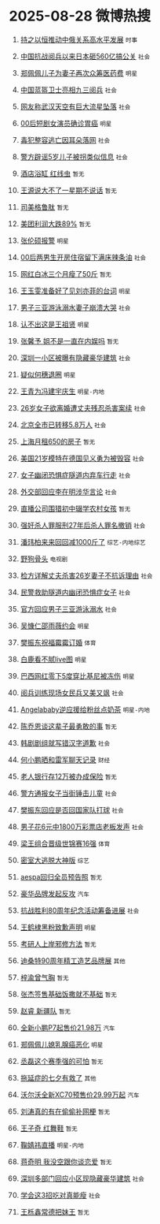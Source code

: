 # 2025-08-28 微博热搜 
1. [持之以恒推动中俄关系高水平发展](https://m.weibo.cn/search?containerid=100103type%3D1%26t%3D10%26q%3D%23%E6%8C%81%E4%B9%8B%E4%BB%A5%E6%81%92%E6%8E%A8%E5%8A%A8%E4%B8%AD%E4%BF%84%E5%85%B3%E7%B3%BB%E9%AB%98%E6%B0%B4%E5%B9%B3%E5%8F%91%E5%B1%95%23&stream_entry_id=51&isnewpage=1&extparam=seat%3D1%26q%3D%2523%25E6%258C%2581%25E4%25B9%258B%25E4%25BB%25A5%25E6%2581%2592%25E6%258E%25A8%25E5%258A%25A8%25E4%25B8%25AD%25E4%25BF%2584%25E5%2585%25B3%25E7%25B3%25BB%25E9%25AB%2598%25E6%25B0%25B4%25E5%25B9%25B3%25E5%258F%2591%25E5%25B1%2595%2523%26c_type%3D51%26pos%3D0%26cate%3D10103%26dgr%3D0%26stream_entry_id%3D51%26filter_type%3Drealtimehot%26display_time%3D1756325169%26pre_seqid%3D17563251698480539721158) `时事` 

2. [中国抗战阅兵以来日本砸560亿搞公关](https://m.weibo.cn/search?containerid=100103type%3D1%26t%3D10%26q%3D%23%E4%B8%AD%E5%9B%BD%E6%8A%97%E6%88%98%E9%98%85%E5%85%B5%E4%BB%A5%E6%9D%A5%E6%97%A5%E6%9C%AC%E7%A0%B8560%E4%BA%BF%E6%90%9E%E5%85%AC%E5%85%B3%23&stream_entry_id=31&isnewpage=1&extparam=seat%3D1%26q%3D%2523%25E4%25B8%25AD%25E5%259B%25BD%25E6%258A%2597%25E6%2588%2598%25E9%2598%2585%25E5%2585%25B5%25E4%25BB%25A5%25E6%259D%25A5%25E6%2597%25A5%25E6%259C%25AC%25E7%25A0%25B8560%25E4%25BA%25BF%25E6%2590%259E%25E5%2585%25AC%25E5%2585%25B3%2523%26realpos%3D1%26pos%3D0%26flag%3D0%26filter_type%3Drealtimehot%26c_type%3D31%26lcate%3D5001%26cate%3D5001%26stream_entry_id%3D31%26band_rank%3D1%26dgr%3D0%26display_time%3D1756325169%26pre_seqid%3D17563251698480539721158) `社会` 

3. [郑佩佩儿子为妻子再次众筹医药费](https://m.weibo.cn/search?containerid=100103type%3D1%26t%3D10%26q%3D%23%E9%83%91%E4%BD%A9%E4%BD%A9%E5%84%BF%E5%AD%90%E4%B8%BA%E5%A6%BB%E5%AD%90%E5%86%8D%E6%AC%A1%E4%BC%97%E7%AD%B9%E5%8C%BB%E8%8D%AF%E8%B4%B9%23&stream_entry_id=31&isnewpage=1&extparam=seat%3D1%26q%3D%2523%25E9%2583%2591%25E4%25BD%25A9%25E4%25BD%25A9%25E5%2584%25BF%25E5%25AD%2590%25E4%25B8%25BA%25E5%25A6%25BB%25E5%25AD%2590%25E5%2586%258D%25E6%25AC%25A1%25E4%25BC%2597%25E7%25AD%25B9%25E5%258C%25BB%25E8%258D%25AF%25E8%25B4%25B9%2523%26realpos%3D2%26pos%3D1%26flag%3D2%26filter_type%3Drealtimehot%26c_type%3D31%26lcate%3D5001%26cate%3D5001%26stream_entry_id%3D31%26band_rank%3D2%26dgr%3D0%26display_time%3D1756325169%26pre_seqid%3D17563251698480539721158) `明星` 

4. [中国蓝盔卫士亮相九三阅兵](https://m.weibo.cn/search?containerid=100103type%3D1%26t%3D10%26q%3D%23%E4%B8%AD%E5%9B%BD%E8%93%9D%E7%9B%94%E5%8D%AB%E5%A3%AB%E4%BA%AE%E7%9B%B8%E4%B9%9D%E4%B8%89%E9%98%85%E5%85%B5%23&stream_entry_id=31&isnewpage=1&extparam=seat%3D1%26q%3D%2523%25E4%25B8%25AD%25E5%259B%25BD%25E8%2593%259D%25E7%259B%2594%25E5%258D%25AB%25E5%25A3%25AB%25E4%25BA%25AE%25E7%259B%25B8%25E4%25B9%259D%25E4%25B8%2589%25E9%2598%2585%25E5%2585%25B5%2523%26realpos%3D3%26pos%3D2%26flag%3D0%26filter_type%3Drealtimehot%26c_type%3D31%26lcate%3D5001%26cate%3D5001%26stream_entry_id%3D31%26band_rank%3D3%26dgr%3D0%26display_time%3D1756325169%26pre_seqid%3D17563251698480539721158) `社会` 

5. [网友称武汉天空有巨大流星坠落](https://m.weibo.cn/search?containerid=100103type%3D1%26t%3D10%26q%3D%23%E7%BD%91%E5%8F%8B%E7%A7%B0%E6%AD%A6%E6%B1%89%E5%A4%A9%E7%A9%BA%E6%9C%89%E5%B7%A8%E5%A4%A7%E6%B5%81%E6%98%9F%E5%9D%A0%E8%90%BD%23&stream_entry_id=31&isnewpage=1&extparam=seat%3D1%26q%3D%2523%25E7%25BD%2591%25E5%258F%258B%25E7%25A7%25B0%25E6%25AD%25A6%25E6%25B1%2589%25E5%25A4%25A9%25E7%25A9%25BA%25E6%259C%2589%25E5%25B7%25A8%25E5%25A4%25A7%25E6%25B5%2581%25E6%2598%259F%25E5%259D%25A0%25E8%2590%25BD%2523%26realpos%3D4%26pos%3D3%26flag%3D0%26filter_type%3Drealtimehot%26c_type%3D31%26lcate%3D5001%26cate%3D5001%26stream_entry_id%3D31%26band_rank%3D4%26dgr%3D0%26display_time%3D1756325169%26pre_seqid%3D17563251698480539721158) `社会` 

6. [00后短剧女演员确诊胃癌](https://m.weibo.cn/search?containerid=100103type%3D1%26t%3D10%26q%3D%2300%E5%90%8E%E7%9F%AD%E5%89%A7%E5%A5%B3%E6%BC%94%E5%91%98%E7%A1%AE%E8%AF%8A%E8%83%83%E7%99%8C%23&stream_entry_id=31&isnewpage=1&extparam=seat%3D1%26q%3D%252300%25E5%2590%258E%25E7%259F%25AD%25E5%2589%25A7%25E5%25A5%25B3%25E6%25BC%2594%25E5%2591%2598%25E7%25A1%25AE%25E8%25AF%258A%25E8%2583%2583%25E7%2599%258C%2523%26realpos%3D5%26pos%3D4%26flag%3D0%26filter_type%3Drealtimehot%26c_type%3D31%26lcate%3D5001%26cate%3D5001%26stream_entry_id%3D31%26band_rank%3D5%26dgr%3D0%26display_time%3D1756325169%26pre_seqid%3D17563251698480539721158) `明星` 

7. [毒犯整容逃亡因耳朵落网](https://m.weibo.cn/search?containerid=100103type%3D1%26t%3D10%26q%3D%23%E6%AF%92%E7%8A%AF%E6%95%B4%E5%AE%B9%E9%80%83%E4%BA%A1%E5%9B%A0%E8%80%B3%E6%9C%B5%E8%90%BD%E7%BD%91%23&stream_entry_id=31&isnewpage=1&extparam=seat%3D1%26q%3D%2523%25E6%25AF%2592%25E7%258A%25AF%25E6%2595%25B4%25E5%25AE%25B9%25E9%2580%2583%25E4%25BA%25A1%25E5%259B%25A0%25E8%2580%25B3%25E6%259C%25B5%25E8%2590%25BD%25E7%25BD%2591%2523%26realpos%3D6%26pos%3D5%26flag%3D0%26filter_type%3Drealtimehot%26c_type%3D31%26lcate%3D5001%26cate%3D5001%26stream_entry_id%3D31%26band_rank%3D6%26dgr%3D0%26display_time%3D1756325169%26pre_seqid%3D17563251698480539721158) `社会` 

8. [警方辟谣5岁儿子被拐类似信息](https://m.weibo.cn/search?containerid=100103type%3D1%26t%3D10%26q%3D%23%E8%AD%A6%E6%96%B9%E8%BE%9F%E8%B0%A35%E5%B2%81%E5%84%BF%E5%AD%90%E8%A2%AB%E6%8B%90%E7%B1%BB%E4%BC%BC%E4%BF%A1%E6%81%AF%23&stream_entry_id=31&isnewpage=1&extparam=seat%3D1%26q%3D%2523%25E8%25AD%25A6%25E6%2596%25B9%25E8%25BE%259F%25E8%25B0%25A35%25E5%25B2%2581%25E5%2584%25BF%25E5%25AD%2590%25E8%25A2%25AB%25E6%258B%2590%25E7%25B1%25BB%25E4%25BC%25BC%25E4%25BF%25A1%25E6%2581%25AF%2523%26dgr%3D0%26pos%3D6%26filter_type%3Drealtimehot%26c_type%3D31%26stream_entry_id%3D31%26lcate%3D5001%26cate%3D5001%26is_ad_pos%3D1%26band_rank%3D7%26adid%3D298714%26display_time%3D1756325169%26pre_seqid%3D17563251698480539721158) `社会` 

9. [酒店浴缸 红线虫](https://m.weibo.cn/search?containerid=100103type%3D1%26t%3D10%26q%3D%E9%85%92%E5%BA%97%E6%B5%B4%E7%BC%B8+%E7%BA%A2%E7%BA%BF%E8%99%AB&stream_entry_id=31&isnewpage=1&extparam=seat%3D1%26q%3D%25E9%2585%2592%25E5%25BA%2597%25E6%25B5%25B4%25E7%25BC%25B8%2520%25E7%25BA%25A2%25E7%25BA%25BF%25E8%2599%25AB%26realpos%3D7%26pos%3D7%26flag%3D0%26filter_type%3Drealtimehot%26c_type%3D31%26lcate%3D5001%26cate%3D5001%26stream_entry_id%3D31%26band_rank%3D7%26dgr%3D0%26display_time%3D1756325169%26pre_seqid%3D17563251698480539721158) `暂无` 

10. [王源说大不了一星期不说话](https://m.weibo.cn/search?containerid=100103type%3D1%26t%3D10%26q%3D%E7%8E%8B%E6%BA%90%E8%AF%B4%E5%A4%A7%E4%B8%8D%E4%BA%86%E4%B8%80%E6%98%9F%E6%9C%9F%E4%B8%8D%E8%AF%B4%E8%AF%9D&stream_entry_id=31&isnewpage=1&extparam=seat%3D1%26q%3D%25E7%258E%258B%25E6%25BA%2590%25E8%25AF%25B4%25E5%25A4%25A7%25E4%25B8%258D%25E4%25BA%2586%25E4%25B8%2580%25E6%2598%259F%25E6%259C%259F%25E4%25B8%258D%25E8%25AF%25B4%25E8%25AF%259D%26realpos%3D8%26pos%3D8%26flag%3D0%26filter_type%3Drealtimehot%26c_type%3D31%26lcate%3D5001%26cate%3D5001%26stream_entry_id%3D31%26band_rank%3D8%26dgr%3D0%26display_time%3D1756325169%26pre_seqid%3D17563251698480539721158) `暂无` 

11. [司美格鲁肽](https://m.weibo.cn/search?containerid=100103type%3D1%26t%3D10%26q%3D%E5%8F%B8%E7%BE%8E%E6%A0%BC%E9%B2%81%E8%82%BD&stream_entry_id=31&isnewpage=1&extparam=seat%3D1%26q%3D%25E5%258F%25B8%25E7%25BE%258E%25E6%25A0%25BC%25E9%25B2%2581%25E8%2582%25BD%26realpos%3D9%26pos%3D9%26flag%3D0%26filter_type%3Drealtimehot%26c_type%3D31%26lcate%3D5001%26cate%3D5001%26stream_entry_id%3D31%26band_rank%3D9%26dgr%3D0%26display_time%3D1756325169%26pre_seqid%3D17563251698480539721158) `暂无` 

12. [美团利润大跌89%](https://m.weibo.cn/search?containerid=100103type%3D1%26t%3D10%26q%3D%E7%BE%8E%E5%9B%A2%E5%88%A9%E6%B6%A6%E5%A4%A7%E8%B7%8C89%25&stream_entry_id=31&isnewpage=1&extparam=seat%3D1%26q%3D%25E7%25BE%258E%25E5%259B%25A2%25E5%2588%25A9%25E6%25B6%25A6%25E5%25A4%25A7%25E8%25B7%258C89%2525%26realpos%3D10%26pos%3D10%26flag%3D0%26filter_type%3Drealtimehot%26c_type%3D31%26lcate%3D5001%26cate%3D5001%26stream_entry_id%3D31%26band_rank%3D10%26dgr%3D0%26display_time%3D1756325169%26pre_seqid%3D17563251698480539721158) `暂无` 

13. [张伦硕报警](https://m.weibo.cn/search?containerid=100103type%3D1%26t%3D10%26q%3D%23%E5%BC%A0%E4%BC%A6%E7%A1%95%E6%8A%A5%E8%AD%A6%23&stream_entry_id=31&isnewpage=1&extparam=seat%3D1%26q%3D%2523%25E5%25BC%25A0%25E4%25BC%25A6%25E7%25A1%2595%25E6%258A%25A5%25E8%25AD%25A6%2523%26realpos%3D11%26pos%3D11%26flag%3D0%26filter_type%3Drealtimehot%26c_type%3D31%26lcate%3D5001%26cate%3D5001%26stream_entry_id%3D31%26band_rank%3D11%26dgr%3D0%26display_time%3D1756325169%26pre_seqid%3D17563251698480539721158) `明星` 

14. [00后两男生开房住宿留下满床辣条油](https://m.weibo.cn/search?containerid=100103type%3D1%26t%3D10%26q%3D%2300%E5%90%8E%E4%B8%A4%E7%94%B7%E7%94%9F%E5%BC%80%E6%88%BF%E4%BD%8F%E5%AE%BF%E7%95%99%E4%B8%8B%E6%BB%A1%E5%BA%8A%E8%BE%A3%E6%9D%A1%E6%B2%B9%23&stream_entry_id=31&isnewpage=1&extparam=seat%3D1%26q%3D%252300%25E5%2590%258E%25E4%25B8%25A4%25E7%2594%25B7%25E7%2594%259F%25E5%25BC%2580%25E6%2588%25BF%25E4%25BD%258F%25E5%25AE%25BF%25E7%2595%2599%25E4%25B8%258B%25E6%25BB%25A1%25E5%25BA%258A%25E8%25BE%25A3%25E6%259D%25A1%25E6%25B2%25B9%2523%26realpos%3D12%26pos%3D12%26flag%3D0%26filter_type%3Drealtimehot%26c_type%3D31%26lcate%3D5001%26cate%3D5001%26stream_entry_id%3D31%26band_rank%3D12%26dgr%3D0%26display_time%3D1756325169%26pre_seqid%3D17563251698480539721158) `社会` 

15. [网红白冰三个月瘦了50斤](https://m.weibo.cn/search?containerid=100103type%3D1%26t%3D10%26q%3D%23%E7%BD%91%E7%BA%A2%E7%99%BD%E5%86%B0%E4%B8%89%E4%B8%AA%E6%9C%88%E7%98%A6%E4%BA%8650%E6%96%A4%23&stream_entry_id=31&isnewpage=1&extparam=seat%3D1%26q%3D%2523%25E7%25BD%2591%25E7%25BA%25A2%25E7%2599%25BD%25E5%2586%25B0%25E4%25B8%2589%25E4%25B8%25AA%25E6%259C%2588%25E7%2598%25A6%25E4%25BA%258650%25E6%2596%25A4%2523%26realpos%3D13%26pos%3D13%26flag%3D0%26filter_type%3Drealtimehot%26c_type%3D31%26lcate%3D5001%26cate%3D5001%26stream_entry_id%3D31%26band_rank%3D13%26dgr%3D0%26display_time%3D1756325169%26pre_seqid%3D17563251698480539721158) `暂无` 

16. [王玉雯准备好了见刘亦菲的台词](https://m.weibo.cn/search?containerid=100103type%3D1%26t%3D10%26q%3D%23%E7%8E%8B%E7%8E%89%E9%9B%AF%E5%87%86%E5%A4%87%E5%A5%BD%E4%BA%86%E8%A7%81%E5%88%98%E4%BA%A6%E8%8F%B2%E7%9A%84%E5%8F%B0%E8%AF%8D%23&stream_entry_id=31&isnewpage=1&extparam=seat%3D1%26q%3D%2523%25E7%258E%258B%25E7%258E%2589%25E9%259B%25AF%25E5%2587%2586%25E5%25A4%2587%25E5%25A5%25BD%25E4%25BA%2586%25E8%25A7%2581%25E5%2588%2598%25E4%25BA%25A6%25E8%258F%25B2%25E7%259A%2584%25E5%258F%25B0%25E8%25AF%258D%2523%26realpos%3D14%26pos%3D14%26flag%3D0%26filter_type%3Drealtimehot%26c_type%3D31%26lcate%3D5001%26cate%3D5001%26stream_entry_id%3D31%26band_rank%3D14%26dgr%3D0%26display_time%3D1756325169%26pre_seqid%3D17563251698480539721158) `明星` 

17. [男子三亚游泳溺水妻子崩溃大哭](https://m.weibo.cn/search?containerid=100103type%3D1%26t%3D10%26q%3D%23%E7%94%B7%E5%AD%90%E4%B8%89%E4%BA%9A%E6%B8%B8%E6%B3%B3%E6%BA%BA%E6%B0%B4%E5%A6%BB%E5%AD%90%E5%B4%A9%E6%BA%83%E5%A4%A7%E5%93%AD%23&stream_entry_id=31&isnewpage=1&extparam=seat%3D1%26q%3D%2523%25E7%2594%25B7%25E5%25AD%2590%25E4%25B8%2589%25E4%25BA%259A%25E6%25B8%25B8%25E6%25B3%25B3%25E6%25BA%25BA%25E6%25B0%25B4%25E5%25A6%25BB%25E5%25AD%2590%25E5%25B4%25A9%25E6%25BA%2583%25E5%25A4%25A7%25E5%2593%25AD%2523%26realpos%3D15%26pos%3D15%26flag%3D0%26filter_type%3Drealtimehot%26c_type%3D31%26lcate%3D5001%26cate%3D5001%26stream_entry_id%3D31%26band_rank%3D15%26dgr%3D0%26display_time%3D1756325169%26pre_seqid%3D17563251698480539721158) `社会` 

18. [认不出这是王祖贤](https://m.weibo.cn/search?containerid=100103type%3D1%26t%3D10%26q%3D%23%E8%AE%A4%E4%B8%8D%E5%87%BA%E8%BF%99%E6%98%AF%E7%8E%8B%E7%A5%96%E8%B4%A4%23&stream_entry_id=31&isnewpage=1&extparam=seat%3D1%26q%3D%2523%25E8%25AE%25A4%25E4%25B8%258D%25E5%2587%25BA%25E8%25BF%2599%25E6%2598%25AF%25E7%258E%258B%25E7%25A5%2596%25E8%25B4%25A4%2523%26realpos%3D16%26pos%3D16%26flag%3D0%26filter_type%3Drealtimehot%26c_type%3D31%26lcate%3D5001%26cate%3D5001%26stream_entry_id%3D31%26band_rank%3D16%26dgr%3D0%26display_time%3D1756325169%26pre_seqid%3D17563251698480539721158) `明星` 

19. [张馨予 姐不是一直在内娱吗](https://m.weibo.cn/search?containerid=100103type%3D1%26t%3D10%26q%3D%E5%BC%A0%E9%A6%A8%E4%BA%88+%E5%A7%90%E4%B8%8D%E6%98%AF%E4%B8%80%E7%9B%B4%E5%9C%A8%E5%86%85%E5%A8%B1%E5%90%97&stream_entry_id=31&isnewpage=1&extparam=seat%3D1%26q%3D%25E5%25BC%25A0%25E9%25A6%25A8%25E4%25BA%2588%2520%25E5%25A7%2590%25E4%25B8%258D%25E6%2598%25AF%25E4%25B8%2580%25E7%259B%25B4%25E5%259C%25A8%25E5%2586%2585%25E5%25A8%25B1%25E5%2590%2597%26realpos%3D17%26pos%3D17%26flag%3D0%26filter_type%3Drealtimehot%26c_type%3D31%26lcate%3D5001%26cate%3D5001%26stream_entry_id%3D31%26band_rank%3D17%26dgr%3D0%26display_time%3D1756325169%26pre_seqid%3D17563251698480539721158) `暂无` 

20. [深圳一小区被曝有隐藏豪华建筑](https://m.weibo.cn/search?containerid=100103type%3D1%26t%3D10%26q%3D%23%E6%B7%B1%E5%9C%B3%E4%B8%80%E5%B0%8F%E5%8C%BA%E8%A2%AB%E6%9B%9D%E6%9C%89%E9%9A%90%E8%97%8F%E8%B1%AA%E5%8D%8E%E5%BB%BA%E7%AD%91%23&stream_entry_id=31&isnewpage=1&extparam=seat%3D1%26q%3D%2523%25E6%25B7%25B1%25E5%259C%25B3%25E4%25B8%2580%25E5%25B0%258F%25E5%258C%25BA%25E8%25A2%25AB%25E6%259B%259D%25E6%259C%2589%25E9%259A%2590%25E8%2597%258F%25E8%25B1%25AA%25E5%258D%258E%25E5%25BB%25BA%25E7%25AD%2591%2523%26realpos%3D18%26pos%3D18%26flag%3D0%26filter_type%3Drealtimehot%26c_type%3D31%26lcate%3D5001%26cate%3D5001%26stream_entry_id%3D31%26band_rank%3D18%26dgr%3D0%26display_time%3D1756325169%26pre_seqid%3D17563251698480539721158) `社会` 

21. [疑似何穗退圈](https://m.weibo.cn/search?containerid=100103type%3D1%26t%3D10%26q%3D%23%E7%96%91%E4%BC%BC%E4%BD%95%E7%A9%97%E9%80%80%E5%9C%88%23&stream_entry_id=31&isnewpage=1&extparam=seat%3D1%26q%3D%2523%25E7%2596%2591%25E4%25BC%25BC%25E4%25BD%2595%25E7%25A9%2597%25E9%2580%2580%25E5%259C%2588%2523%26realpos%3D19%26pos%3D19%26flag%3D0%26filter_type%3Drealtimehot%26c_type%3D31%26lcate%3D5001%26cate%3D5001%26stream_entry_id%3D31%26band_rank%3D19%26dgr%3D0%26display_time%3D1756325169%26pre_seqid%3D17563251698480539721158) `明星` 

22. [王青为冯建宇庆生](https://m.weibo.cn/search?containerid=100103type%3D1%26t%3D10%26q%3D%23%E7%8E%8B%E9%9D%92%E4%B8%BA%E5%86%AF%E5%BB%BA%E5%AE%87%E5%BA%86%E7%94%9F%23&stream_entry_id=31&isnewpage=1&extparam=seat%3D1%26q%3D%2523%25E7%258E%258B%25E9%259D%2592%25E4%25B8%25BA%25E5%2586%25AF%25E5%25BB%25BA%25E5%25AE%2587%25E5%25BA%2586%25E7%2594%259F%2523%26realpos%3D20%26pos%3D20%26flag%3D0%26filter_type%3Drealtimehot%26c_type%3D31%26lcate%3D5001%26cate%3D5001%26stream_entry_id%3D31%26band_rank%3D20%26dgr%3D0%26display_time%3D1756325169%26pre_seqid%3D17563251698480539721158) `明星-内地` 

23. [26岁女子欲离婚遭丈夫残忍杀害案续](https://m.weibo.cn/search?containerid=100103type%3D1%26t%3D10%26q%3D%2326%E5%B2%81%E5%A5%B3%E5%AD%90%E6%AC%B2%E7%A6%BB%E5%A9%9A%E9%81%AD%E4%B8%88%E5%A4%AB%E6%AE%8B%E5%BF%8D%E6%9D%80%E5%AE%B3%E6%A1%88%E7%BB%AD%23&stream_entry_id=31&isnewpage=1&extparam=seat%3D1%26q%3D%252326%25E5%25B2%2581%25E5%25A5%25B3%25E5%25AD%2590%25E6%25AC%25B2%25E7%25A6%25BB%25E5%25A9%259A%25E9%2581%25AD%25E4%25B8%2588%25E5%25A4%25AB%25E6%25AE%258B%25E5%25BF%258D%25E6%259D%2580%25E5%25AE%25B3%25E6%25A1%2588%25E7%25BB%25AD%2523%26realpos%3D21%26pos%3D21%26flag%3D0%26filter_type%3Drealtimehot%26c_type%3D31%26lcate%3D5001%26cate%3D5001%26stream_entry_id%3D31%26band_rank%3D21%26dgr%3D0%26display_time%3D1756325169%26pre_seqid%3D17563251698480539721158) `社会` 

24. [北京全市已转移5.8万人](https://m.weibo.cn/search?containerid=100103type%3D1%26t%3D10%26q%3D%23%E5%8C%97%E4%BA%AC%E5%85%A8%E5%B8%82%E5%B7%B2%E8%BD%AC%E7%A7%BB5.8%E4%B8%87%E4%BA%BA%23&stream_entry_id=31&isnewpage=1&extparam=seat%3D1%26q%3D%2523%25E5%258C%2597%25E4%25BA%25AC%25E5%2585%25A8%25E5%25B8%2582%25E5%25B7%25B2%25E8%25BD%25AC%25E7%25A7%25BB5.8%25E4%25B8%2587%25E4%25BA%25BA%2523%26realpos%3D22%26pos%3D22%26flag%3D0%26filter_type%3Drealtimehot%26c_type%3D31%26lcate%3D5001%26cate%3D5001%26stream_entry_id%3D31%26band_rank%3D22%26dgr%3D0%26display_time%3D1756325169%26pre_seqid%3D17563251698480539721158) `社会` 

25. [上海月租650的房子](https://m.weibo.cn/search?containerid=100103type%3D1%26t%3D10%26q%3D%E4%B8%8A%E6%B5%B7%E6%9C%88%E7%A7%9F650%E7%9A%84%E6%88%BF%E5%AD%90&stream_entry_id=31&isnewpage=1&extparam=seat%3D1%26q%3D%25E4%25B8%258A%25E6%25B5%25B7%25E6%259C%2588%25E7%25A7%259F650%25E7%259A%2584%25E6%2588%25BF%25E5%25AD%2590%26realpos%3D23%26pos%3D23%26flag%3D1%26filter_type%3Drealtimehot%26c_type%3D31%26lcate%3D5001%26cate%3D5001%26stream_entry_id%3D31%26band_rank%3D23%26dgr%3D0%26display_time%3D1756325169%26pre_seqid%3D17563251698480539721158) `暂无` 

26. [美国21岁模特在德国见义勇为被毁容](https://m.weibo.cn/search?containerid=100103type%3D1%26t%3D10%26q%3D%23%E7%BE%8E%E5%9B%BD21%E5%B2%81%E6%A8%A1%E7%89%B9%E5%9C%A8%E5%BE%B7%E5%9B%BD%E8%A7%81%E4%B9%89%E5%8B%87%E4%B8%BA%E8%A2%AB%E6%AF%81%E5%AE%B9%23&stream_entry_id=31&isnewpage=1&extparam=seat%3D1%26q%3D%2523%25E7%25BE%258E%25E5%259B%25BD21%25E5%25B2%2581%25E6%25A8%25A1%25E7%2589%25B9%25E5%259C%25A8%25E5%25BE%25B7%25E5%259B%25BD%25E8%25A7%2581%25E4%25B9%2589%25E5%258B%2587%25E4%25B8%25BA%25E8%25A2%25AB%25E6%25AF%2581%25E5%25AE%25B9%2523%26realpos%3D24%26pos%3D24%26flag%3D0%26filter_type%3Drealtimehot%26c_type%3D31%26lcate%3D5001%26cate%3D5001%26stream_entry_id%3D31%26band_rank%3D24%26dgr%3D0%26display_time%3D1756325169%26pre_seqid%3D17563251698480539721158) `社会` 

27. [女子幽闭恐惧症隧道内弃车行走](https://m.weibo.cn/search?containerid=100103type%3D1%26t%3D10%26q%3D%23%E5%A5%B3%E5%AD%90%E5%B9%BD%E9%97%AD%E6%81%90%E6%83%A7%E7%97%87%E9%9A%A7%E9%81%93%E5%86%85%E5%BC%83%E8%BD%A6%E8%A1%8C%E8%B5%B0%23&stream_entry_id=31&isnewpage=1&extparam=seat%3D1%26q%3D%2523%25E5%25A5%25B3%25E5%25AD%2590%25E5%25B9%25BD%25E9%2597%25AD%25E6%2581%2590%25E6%2583%25A7%25E7%2597%2587%25E9%259A%25A7%25E9%2581%2593%25E5%2586%2585%25E5%25BC%2583%25E8%25BD%25A6%25E8%25A1%258C%25E8%25B5%25B0%2523%26realpos%3D25%26pos%3D25%26flag%3D0%26filter_type%3Drealtimehot%26c_type%3D31%26lcate%3D5001%26cate%3D5001%26stream_entry_id%3D31%26band_rank%3D25%26dgr%3D0%26display_time%3D1756325169%26pre_seqid%3D17563251698480539721158) `社会` 

28. [外交部回应李在明涉华言论](https://m.weibo.cn/search?containerid=100103type%3D1%26t%3D10%26q%3D%23%E5%A4%96%E4%BA%A4%E9%83%A8%E5%9B%9E%E5%BA%94%E6%9D%8E%E5%9C%A8%E6%98%8E%E6%B6%89%E5%8D%8E%E8%A8%80%E8%AE%BA%23&stream_entry_id=31&isnewpage=1&extparam=seat%3D1%26q%3D%2523%25E5%25A4%2596%25E4%25BA%25A4%25E9%2583%25A8%25E5%259B%259E%25E5%25BA%2594%25E6%259D%258E%25E5%259C%25A8%25E6%2598%258E%25E6%25B6%2589%25E5%258D%258E%25E8%25A8%2580%25E8%25AE%25BA%2523%26realpos%3D26%26pos%3D26%26flag%3D0%26filter_type%3Drealtimehot%26c_type%3D31%26lcate%3D5001%26cate%3D5001%26stream_entry_id%3D31%26band_rank%3D26%26dgr%3D0%26display_time%3D1756325169%26pre_seqid%3D17563251698480539721158) `社会` 

29. [直播公司围猎初中辍学农村女孩](https://m.weibo.cn/search?containerid=100103type%3D1%26t%3D10%26q%3D%E7%9B%B4%E6%92%AD%E5%85%AC%E5%8F%B8%E5%9B%B4%E7%8C%8E%E5%88%9D%E4%B8%AD%E8%BE%8D%E5%AD%A6%E5%86%9C%E6%9D%91%E5%A5%B3%E5%AD%A9&stream_entry_id=31&isnewpage=1&extparam=seat%3D1%26q%3D%25E7%259B%25B4%25E6%2592%25AD%25E5%2585%25AC%25E5%258F%25B8%25E5%259B%25B4%25E7%258C%258E%25E5%2588%259D%25E4%25B8%25AD%25E8%25BE%258D%25E5%25AD%25A6%25E5%2586%259C%25E6%259D%2591%25E5%25A5%25B3%25E5%25AD%25A9%26realpos%3D27%26pos%3D27%26flag%3D0%26filter_type%3Drealtimehot%26c_type%3D31%26lcate%3D5001%26cate%3D5001%26stream_entry_id%3D31%26band_rank%3D27%26dgr%3D0%26display_time%3D1756325169%26pre_seqid%3D17563251698480539721158) `暂无` 

30. [强奸杀人罪服刑27年后杀人罪名撤销](https://m.weibo.cn/search?containerid=100103type%3D1%26t%3D10%26q%3D%23%E5%BC%BA%E5%A5%B8%E6%9D%80%E4%BA%BA%E7%BD%AA%E6%9C%8D%E5%88%9127%E5%B9%B4%E5%90%8E%E6%9D%80%E4%BA%BA%E7%BD%AA%E5%90%8D%E6%92%A4%E9%94%80%23&stream_entry_id=31&isnewpage=1&extparam=seat%3D1%26q%3D%2523%25E5%25BC%25BA%25E5%25A5%25B8%25E6%259D%2580%25E4%25BA%25BA%25E7%25BD%25AA%25E6%259C%258D%25E5%2588%259127%25E5%25B9%25B4%25E5%2590%258E%25E6%259D%2580%25E4%25BA%25BA%25E7%25BD%25AA%25E5%2590%258D%25E6%2592%25A4%25E9%2594%2580%2523%26realpos%3D28%26pos%3D28%26flag%3D0%26filter_type%3Drealtimehot%26c_type%3D31%26lcate%3D5001%26cate%3D5001%26stream_entry_id%3D31%26band_rank%3D28%26dgr%3D0%26display_time%3D1756325169%26pre_seqid%3D17563251698480539721158) `社会` 

31. [潘玮柏来来回回减1000斤了](https://m.weibo.cn/search?containerid=100103type%3D1%26t%3D10%26q%3D%E6%BD%98%E7%8E%AE%E6%9F%8F%E6%9D%A5%E6%9D%A5%E5%9B%9E%E5%9B%9E%E5%87%8F1000%E6%96%A4%E4%BA%86&stream_entry_id=31&isnewpage=1&extparam=seat%3D1%26q%3D%25E6%25BD%2598%25E7%258E%25AE%25E6%259F%258F%25E6%259D%25A5%25E6%259D%25A5%25E5%259B%259E%25E5%259B%259E%25E5%2587%258F1000%25E6%2596%25A4%25E4%25BA%2586%26realpos%3D29%26pos%3D29%26flag%3D0%26filter_type%3Drealtimehot%26c_type%3D31%26lcate%3D5001%26cate%3D5001%26stream_entry_id%3D31%26band_rank%3D29%26dgr%3D0%26display_time%3D1756325169%26pre_seqid%3D17563251698480539721158) `综艺-内地综艺` 

32. [野狗骨头](https://m.weibo.cn/search?containerid=100103type%3D1%26t%3D10%26q%3D%E9%87%8E%E7%8B%97%E9%AA%A8%E5%A4%B4&stream_entry_id=31&isnewpage=1&extparam=seat%3D1%26q%3D%25E9%2587%258E%25E7%258B%2597%25E9%25AA%25A8%25E5%25A4%25B4%26realpos%3D30%26pos%3D30%26flag%3D0%26filter_type%3Drealtimehot%26c_type%3D31%26lcate%3D5001%26cate%3D5001%26stream_entry_id%3D31%26band_rank%3D30%26dgr%3D0%26display_time%3D1756325169%26pre_seqid%3D17563251698480539721158) `电视剧` 

33. [检方详解丈夫杀害26岁妻子不抗诉理由](https://m.weibo.cn/search?containerid=100103type%3D1%26t%3D10%26q%3D%23%E6%A3%80%E6%96%B9%E8%AF%A6%E8%A7%A3%E4%B8%88%E5%A4%AB%E6%9D%80%E5%AE%B326%E5%B2%81%E5%A6%BB%E5%AD%90%E4%B8%8D%E6%8A%97%E8%AF%89%E7%90%86%E7%94%B1%23&stream_entry_id=31&isnewpage=1&extparam=seat%3D1%26q%3D%2523%25E6%25A3%2580%25E6%2596%25B9%25E8%25AF%25A6%25E8%25A7%25A3%25E4%25B8%2588%25E5%25A4%25AB%25E6%259D%2580%25E5%25AE%25B326%25E5%25B2%2581%25E5%25A6%25BB%25E5%25AD%2590%25E4%25B8%258D%25E6%258A%2597%25E8%25AF%2589%25E7%2590%2586%25E7%2594%25B1%2523%26realpos%3D31%26pos%3D31%26flag%3D0%26filter_type%3Drealtimehot%26c_type%3D31%26lcate%3D5001%26cate%3D5001%26stream_entry_id%3D31%26band_rank%3D31%26dgr%3D0%26display_time%3D1756325169%26pre_seqid%3D17563251698480539721158) `社会` 

34. [民警救助隧道内幽闭恐惧症女子](https://m.weibo.cn/search?containerid=100103type%3D1%26t%3D10%26q%3D%23%E6%B0%91%E8%AD%A6%E6%95%91%E5%8A%A9%E9%9A%A7%E9%81%93%E5%86%85%E5%B9%BD%E9%97%AD%E6%81%90%E6%83%A7%E7%97%87%E5%A5%B3%E5%AD%90%23&stream_entry_id=31&isnewpage=1&extparam=seat%3D1%26q%3D%2523%25E6%25B0%2591%25E8%25AD%25A6%25E6%2595%2591%25E5%258A%25A9%25E9%259A%25A7%25E9%2581%2593%25E5%2586%2585%25E5%25B9%25BD%25E9%2597%25AD%25E6%2581%2590%25E6%2583%25A7%25E7%2597%2587%25E5%25A5%25B3%25E5%25AD%2590%2523%26realpos%3D32%26pos%3D32%26flag%3D1%26filter_type%3Drealtimehot%26c_type%3D31%26lcate%3D5001%26cate%3D5001%26stream_entry_id%3D31%26band_rank%3D32%26dgr%3D0%26display_time%3D1756325169%26pre_seqid%3D17563251698480539721158) `社会` 

35. [官方回应男子三亚游泳溺水](https://m.weibo.cn/search?containerid=100103type%3D1%26t%3D10%26q%3D%23%E5%AE%98%E6%96%B9%E5%9B%9E%E5%BA%94%E7%94%B7%E5%AD%90%E4%B8%89%E4%BA%9A%E6%B8%B8%E6%B3%B3%E6%BA%BA%E6%B0%B4%23&stream_entry_id=31&isnewpage=1&extparam=seat%3D1%26q%3D%2523%25E5%25AE%2598%25E6%2596%25B9%25E5%259B%259E%25E5%25BA%2594%25E7%2594%25B7%25E5%25AD%2590%25E4%25B8%2589%25E4%25BA%259A%25E6%25B8%25B8%25E6%25B3%25B3%25E6%25BA%25BA%25E6%25B0%25B4%2523%26realpos%3D33%26pos%3D33%26flag%3D0%26filter_type%3Drealtimehot%26c_type%3D31%26lcate%3D5001%26cate%3D5001%26stream_entry_id%3D31%26band_rank%3D33%26dgr%3D0%26display_time%3D1756325169%26pre_seqid%3D17563251698480539721158) `社会` 

36. [吴慷仁邵雨薇约会](https://m.weibo.cn/search?containerid=100103type%3D1%26t%3D10%26q%3D%23%E5%90%B4%E6%85%B7%E4%BB%81%E9%82%B5%E9%9B%A8%E8%96%87%E7%BA%A6%E4%BC%9A%23&stream_entry_id=31&isnewpage=1&extparam=seat%3D1%26q%3D%2523%25E5%2590%25B4%25E6%2585%25B7%25E4%25BB%2581%25E9%2582%25B5%25E9%259B%25A8%25E8%2596%2587%25E7%25BA%25A6%25E4%25BC%259A%2523%26realpos%3D34%26pos%3D34%26flag%3D0%26filter_type%3Drealtimehot%26c_type%3D31%26lcate%3D5001%26cate%3D5001%26stream_entry_id%3D31%26band_rank%3D34%26dgr%3D0%26display_time%3D1756325169%26pre_seqid%3D17563251698480539721158) `明星` 

37. [樊振东祝福霉霉订婚](https://m.weibo.cn/search?containerid=100103type%3D1%26t%3D10%26q%3D%23%E6%A8%8A%E6%8C%AF%E4%B8%9C%E7%A5%9D%E7%A6%8F%E9%9C%89%E9%9C%89%E8%AE%A2%E5%A9%9A%23&stream_entry_id=31&isnewpage=1&extparam=seat%3D1%26q%3D%2523%25E6%25A8%258A%25E6%258C%25AF%25E4%25B8%259C%25E7%25A5%259D%25E7%25A6%258F%25E9%259C%2589%25E9%259C%2589%25E8%25AE%25A2%25E5%25A9%259A%2523%26realpos%3D35%26pos%3D35%26flag%3D0%26filter_type%3Drealtimehot%26c_type%3D31%26lcate%3D5001%26cate%3D5001%26stream_entry_id%3D31%26band_rank%3D35%26dgr%3D0%26display_time%3D1756325169%26pre_seqid%3D17563251698480539721158) `体育` 

38. [白鹿看不腻live图](https://m.weibo.cn/search?containerid=100103type%3D1%26t%3D10%26q%3D%23%E7%99%BD%E9%B9%BF%E7%9C%8B%E4%B8%8D%E8%85%BBlive%E5%9B%BE%23&stream_entry_id=31&isnewpage=1&extparam=seat%3D1%26q%3D%2523%25E7%2599%25BD%25E9%25B9%25BF%25E7%259C%258B%25E4%25B8%258D%25E8%2585%25BBlive%25E5%259B%25BE%2523%26realpos%3D36%26pos%3D36%26flag%3D0%26filter_type%3Drealtimehot%26c_type%3D31%26lcate%3D5001%26cate%3D5001%26stream_entry_id%3D31%26band_rank%3D36%26dgr%3D0%26display_time%3D1756325169%26pre_seqid%3D17563251698480539721158) `明星` 

39. [巴西网红零下5度穿比基尼被冻伤](https://m.weibo.cn/search?containerid=100103type%3D1%26t%3D10%26q%3D%23%E5%B7%B4%E8%A5%BF%E7%BD%91%E7%BA%A2%E9%9B%B6%E4%B8%8B5%E5%BA%A6%E7%A9%BF%E6%AF%94%E5%9F%BA%E5%B0%BC%E8%A2%AB%E5%86%BB%E4%BC%A4%23&stream_entry_id=31&isnewpage=1&extparam=seat%3D1%26q%3D%2523%25E5%25B7%25B4%25E8%25A5%25BF%25E7%25BD%2591%25E7%25BA%25A2%25E9%259B%25B6%25E4%25B8%258B5%25E5%25BA%25A6%25E7%25A9%25BF%25E6%25AF%2594%25E5%259F%25BA%25E5%25B0%25BC%25E8%25A2%25AB%25E5%2586%25BB%25E4%25BC%25A4%2523%26realpos%3D37%26pos%3D37%26flag%3D0%26filter_type%3Drealtimehot%26c_type%3D31%26lcate%3D5001%26cate%3D5001%26stream_entry_id%3D31%26band_rank%3D37%26dgr%3D0%26display_time%3D1756325169%26pre_seqid%3D17563251698480539721158) `明星` 

40. [阅兵训练现场女民兵又美又飒](https://m.weibo.cn/search?containerid=100103type%3D1%26t%3D10%26q%3D%23%E9%98%85%E5%85%B5%E8%AE%AD%E7%BB%83%E7%8E%B0%E5%9C%BA%E5%A5%B3%E6%B0%91%E5%85%B5%E5%8F%88%E7%BE%8E%E5%8F%88%E9%A3%92%23&stream_entry_id=31&isnewpage=1&extparam=seat%3D1%26q%3D%2523%25E9%2598%2585%25E5%2585%25B5%25E8%25AE%25AD%25E7%25BB%2583%25E7%258E%25B0%25E5%259C%25BA%25E5%25A5%25B3%25E6%25B0%2591%25E5%2585%25B5%25E5%258F%2588%25E7%25BE%258E%25E5%258F%2588%25E9%25A3%2592%2523%26realpos%3D38%26pos%3D38%26flag%3D0%26filter_type%3Drealtimehot%26c_type%3D31%26lcate%3D5001%26cate%3D5001%26stream_entry_id%3D31%26band_rank%3D38%26dgr%3D0%26display_time%3D1756325169%26pre_seqid%3D17563251698480539721158) `社会` 

41. [Angelababy逆应援给粉丝点奶茶](https://m.weibo.cn/search?containerid=100103type%3D1%26t%3D10%26q%3D%23Angelababy%E9%80%86%E5%BA%94%E6%8F%B4%E7%BB%99%E7%B2%89%E4%B8%9D%E7%82%B9%E5%A5%B6%E8%8C%B6%23&stream_entry_id=31&isnewpage=1&extparam=seat%3D1%26q%3D%2523Angelababy%25E9%2580%2586%25E5%25BA%2594%25E6%258F%25B4%25E7%25BB%2599%25E7%25B2%2589%25E4%25B8%259D%25E7%2582%25B9%25E5%25A5%25B6%25E8%258C%25B6%2523%26realpos%3D39%26pos%3D39%26flag%3D0%26filter_type%3Drealtimehot%26c_type%3D31%26lcate%3D5001%26cate%3D5001%26stream_entry_id%3D31%26band_rank%3D39%26dgr%3D0%26display_time%3D1756325169%26pre_seqid%3D17563251698480539721158) `明星-内地` 

42. [陈乔恩谈这辈子最勇敢的事](https://m.weibo.cn/search?containerid=100103type%3D1%26t%3D10%26q%3D%E9%99%88%E4%B9%94%E6%81%A9%E8%B0%88%E8%BF%99%E8%BE%88%E5%AD%90%E6%9C%80%E5%8B%87%E6%95%A2%E7%9A%84%E4%BA%8B&stream_entry_id=31&isnewpage=1&extparam=seat%3D1%26q%3D%25E9%2599%2588%25E4%25B9%2594%25E6%2581%25A9%25E8%25B0%2588%25E8%25BF%2599%25E8%25BE%2588%25E5%25AD%2590%25E6%259C%2580%25E5%258B%2587%25E6%2595%25A2%25E7%259A%2584%25E4%25BA%258B%26realpos%3D40%26pos%3D40%26flag%3D0%26filter_type%3Drealtimehot%26c_type%3D31%26lcate%3D5001%26cate%3D5001%26stream_entry_id%3D31%26band_rank%3D40%26dgr%3D0%26display_time%3D1756325169%26pre_seqid%3D17563251698480539721158) `暂无` 

43. [韩剧剧组就写错汉字道歉](https://m.weibo.cn/search?containerid=100103type%3D1%26t%3D10%26q%3D%23%E9%9F%A9%E5%89%A7%E5%89%A7%E7%BB%84%E5%B0%B1%E5%86%99%E9%94%99%E6%B1%89%E5%AD%97%E9%81%93%E6%AD%89%23&stream_entry_id=31&isnewpage=1&extparam=seat%3D1%26q%3D%2523%25E9%259F%25A9%25E5%2589%25A7%25E5%2589%25A7%25E7%25BB%2584%25E5%25B0%25B1%25E5%2586%2599%25E9%2594%2599%25E6%25B1%2589%25E5%25AD%2597%25E9%2581%2593%25E6%25AD%2589%2523%26realpos%3D41%26pos%3D41%26flag%3D0%26filter_type%3Drealtimehot%26c_type%3D31%26lcate%3D5001%26cate%3D5001%26stream_entry_id%3D31%26band_rank%3D41%26dgr%3D0%26display_time%3D1756325169%26pre_seqid%3D17563251698480539721158) `社会` 

44. [何小鹏晒和雷军聊天记录](https://m.weibo.cn/search?containerid=100103type%3D1%26t%3D10%26q%3D%23%E4%BD%95%E5%B0%8F%E9%B9%8F%E6%99%92%E5%92%8C%E9%9B%B7%E5%86%9B%E8%81%8A%E5%A4%A9%E8%AE%B0%E5%BD%95%23&stream_entry_id=31&isnewpage=1&extparam=seat%3D1%26q%3D%2523%25E4%25BD%2595%25E5%25B0%258F%25E9%25B9%258F%25E6%2599%2592%25E5%2592%258C%25E9%259B%25B7%25E5%2586%259B%25E8%2581%258A%25E5%25A4%25A9%25E8%25AE%25B0%25E5%25BD%2595%2523%26realpos%3D42%26pos%3D42%26flag%3D1%26filter_type%3Drealtimehot%26c_type%3D31%26lcate%3D5001%26cate%3D5001%26stream_entry_id%3D31%26band_rank%3D42%26dgr%3D0%26display_time%3D1756325169%26pre_seqid%3D17563251698480539721158) `财经` 

45. [老人银行存12万被办成保险](https://m.weibo.cn/search?containerid=100103type%3D1%26t%3D10%26q%3D%E8%80%81%E4%BA%BA%E9%93%B6%E8%A1%8C%E5%AD%9812%E4%B8%87%E8%A2%AB%E5%8A%9E%E6%88%90%E4%BF%9D%E9%99%A9&stream_entry_id=31&isnewpage=1&extparam=seat%3D1%26q%3D%25E8%2580%2581%25E4%25BA%25BA%25E9%2593%25B6%25E8%25A1%258C%25E5%25AD%259812%25E4%25B8%2587%25E8%25A2%25AB%25E5%258A%259E%25E6%2588%2590%25E4%25BF%259D%25E9%2599%25A9%26realpos%3D43%26pos%3D43%26flag%3D0%26filter_type%3Drealtimehot%26c_type%3D31%26lcate%3D5001%26cate%3D5001%26stream_entry_id%3D31%26band_rank%3D43%26dgr%3D0%26display_time%3D1756325169%26pre_seqid%3D17563251698480539721158) `暂无` 

46. [警方通报女子当街锤击儿童](https://m.weibo.cn/search?containerid=100103type%3D1%26t%3D10%26q%3D%23%E8%AD%A6%E6%96%B9%E9%80%9A%E6%8A%A5%E5%A5%B3%E5%AD%90%E5%BD%93%E8%A1%97%E9%94%A4%E5%87%BB%E5%84%BF%E7%AB%A5%23&stream_entry_id=31&isnewpage=1&extparam=seat%3D1%26q%3D%2523%25E8%25AD%25A6%25E6%2596%25B9%25E9%2580%259A%25E6%258A%25A5%25E5%25A5%25B3%25E5%25AD%2590%25E5%25BD%2593%25E8%25A1%2597%25E9%2594%25A4%25E5%2587%25BB%25E5%2584%25BF%25E7%25AB%25A5%2523%26realpos%3D44%26pos%3D44%26flag%3D0%26filter_type%3Drealtimehot%26c_type%3D31%26lcate%3D5001%26cate%3D5001%26stream_entry_id%3D31%26band_rank%3D44%26dgr%3D0%26display_time%3D1756325169%26pre_seqid%3D17563251698480539721158) `社会` 

47. [樊振东回应是否回国家队打球](https://m.weibo.cn/search?containerid=100103type%3D1%26t%3D10%26q%3D%23%E6%A8%8A%E6%8C%AF%E4%B8%9C%E5%9B%9E%E5%BA%94%E6%98%AF%E5%90%A6%E5%9B%9E%E5%9B%BD%E5%AE%B6%E9%98%9F%E6%89%93%E7%90%83%23&stream_entry_id=31&isnewpage=1&extparam=seat%3D1%26q%3D%2523%25E6%25A8%258A%25E6%258C%25AF%25E4%25B8%259C%25E5%259B%259E%25E5%25BA%2594%25E6%2598%25AF%25E5%2590%25A6%25E5%259B%259E%25E5%259B%25BD%25E5%25AE%25B6%25E9%2598%259F%25E6%2589%2593%25E7%2590%2583%2523%26realpos%3D45%26pos%3D45%26flag%3D0%26filter_type%3Drealtimehot%26c_type%3D31%26lcate%3D5001%26cate%3D5001%26stream_entry_id%3D31%26band_rank%3D45%26dgr%3D0%26display_time%3D1756325169%26pre_seqid%3D17563251698480539721158) `社会` 

48. [男子花6元中1800万彩票店老板发声](https://m.weibo.cn/search?containerid=100103type%3D1%26t%3D10%26q%3D%23%E7%94%B7%E5%AD%90%E8%8A%B16%E5%85%83%E4%B8%AD1800%E4%B8%87%E5%BD%A9%E7%A5%A8%E5%BA%97%E8%80%81%E6%9D%BF%E5%8F%91%E5%A3%B0%23&stream_entry_id=31&isnewpage=1&extparam=seat%3D1%26q%3D%2523%25E7%2594%25B7%25E5%25AD%2590%25E8%258A%25B16%25E5%2585%2583%25E4%25B8%25AD1800%25E4%25B8%2587%25E5%25BD%25A9%25E7%25A5%25A8%25E5%25BA%2597%25E8%2580%2581%25E6%259D%25BF%25E5%258F%2591%25E5%25A3%25B0%2523%26realpos%3D46%26pos%3D46%26flag%3D0%26filter_type%3Drealtimehot%26c_type%3D31%26lcate%3D5001%26cate%3D5001%26stream_entry_id%3D31%26band_rank%3D46%26dgr%3D0%26display_time%3D1756325169%26pre_seqid%3D17563251698480539721158) `社会` 

49. [梁王组合晋级世锦赛16强](https://m.weibo.cn/search?containerid=100103type%3D1%26t%3D10%26q%3D%23%E6%A2%81%E7%8E%8B%E7%BB%84%E5%90%88%E6%99%8B%E7%BA%A7%E4%B8%96%E9%94%A6%E8%B5%9B16%E5%BC%BA%23&stream_entry_id=31&isnewpage=1&extparam=seat%3D1%26q%3D%2523%25E6%25A2%2581%25E7%258E%258B%25E7%25BB%2584%25E5%2590%2588%25E6%2599%258B%25E7%25BA%25A7%25E4%25B8%2596%25E9%2594%25A6%25E8%25B5%259B16%25E5%25BC%25BA%2523%26realpos%3D47%26pos%3D47%26flag%3D0%26filter_type%3Drealtimehot%26c_type%3D31%26lcate%3D5001%26cate%3D5001%26stream_entry_id%3D31%26band_rank%3D47%26dgr%3D0%26display_time%3D1756325169%26pre_seqid%3D17563251698480539721158) `体育` 

50. [密室大逃脱大神版](https://m.weibo.cn/search?containerid=100103type%3D1%26t%3D10%26q%3D%E5%AF%86%E5%AE%A4%E5%A4%A7%E9%80%83%E8%84%B1%E5%A4%A7%E7%A5%9E%E7%89%88&stream_entry_id=31&isnewpage=1&extparam=seat%3D1%26q%3D%25E5%25AF%2586%25E5%25AE%25A4%25E5%25A4%25A7%25E9%2580%2583%25E8%2584%25B1%25E5%25A4%25A7%25E7%25A5%259E%25E7%2589%2588%26realpos%3D48%26pos%3D48%26flag%3D0%26filter_type%3Drealtimehot%26c_type%3D31%26lcate%3D5001%26cate%3D5001%26stream_entry_id%3D31%26band_rank%3D48%26dgr%3D0%26display_time%3D1756325169%26pre_seqid%3D17563251698480539721158) `综艺` 

51. [aespa回归全员预告照](https://m.weibo.cn/search?containerid=100103type%3D1%26t%3D10%26q%3D%23aespa%E5%9B%9E%E5%BD%92%E5%85%A8%E5%91%98%E9%A2%84%E5%91%8A%E7%85%A7%23&stream_entry_id=31&isnewpage=1&extparam=seat%3D1%26q%3D%2523aespa%25E5%259B%259E%25E5%25BD%2592%25E5%2585%25A8%25E5%2591%2598%25E9%25A2%2584%25E5%2591%258A%25E7%2585%25A7%2523%26realpos%3D49%26pos%3D49%26flag%3D0%26filter_type%3Drealtimehot%26c_type%3D31%26lcate%3D5001%26cate%3D5001%26stream_entry_id%3D31%26band_rank%3D49%26dgr%3D0%26display_time%3D1756325169%26pre_seqid%3D17563251698480539721158) `暂无` 

52. [豪华品牌发起反攻](https://m.weibo.cn/search?containerid=100103type%3D1%26t%3D10%26q%3D%23%E8%B1%AA%E5%8D%8E%E5%93%81%E7%89%8C%E5%8F%91%E8%B5%B7%E5%8F%8D%E6%94%BB%23&stream_entry_id=31&isnewpage=1&extparam=seat%3D1%26q%3D%2523%25E8%25B1%25AA%25E5%258D%258E%25E5%2593%2581%25E7%2589%258C%25E5%258F%2591%25E8%25B5%25B7%25E5%258F%258D%25E6%2594%25BB%2523%26realpos%3D50%26pos%3D50%26flag%3D0%26filter_type%3Drealtimehot%26c_type%3D31%26lcate%3D5001%26cate%3D5001%26stream_entry_id%3D31%26band_rank%3D50%26dgr%3D0%26display_time%3D1756325169%26pre_seqid%3D17563251698480539721158) `汽车` 

53. [抗战胜利80周年纪念活动筹备进展](https://m.weibo.cn/search?containerid=100103type%3D1%26t%3D10%26q%3D%23%E6%8A%97%E6%88%98%E8%83%9C%E5%88%A980%E5%91%A8%E5%B9%B4%E7%BA%AA%E5%BF%B5%E6%B4%BB%E5%8A%A8%E7%AD%B9%E5%A4%87%E8%BF%9B%E5%B1%95%23&stream_entry_id=31&isnewpage=1&extparam=seat%3D1%26pos%3D36%26flag%3D1%26filter_type%3Drealtimehot%26c_type%3D31%26realpos%3D37%26cate%3D5001%26lcate%3D5001%26stream_entry_id%3D31%26band_rank%3D37%26q%3D%2523%25E6%258A%2597%25E6%2588%2598%25E8%2583%259C%25E5%2588%25A980%25E5%2591%25A8%25E5%25B9%25B4%25E7%25BA%25AA%25E5%25BF%25B5%25E6%25B4%25BB%25E5%258A%25A8%25E7%25AD%25B9%25E5%25A4%2587%25E8%25BF%259B%25E5%25B1%2595%2523%26dgr%3D0%26display_time%3D1756321525%26pre_seqid%3D175632152513902506172123) `社会` 

54. [王鹤棣黑粉致歉声明](https://m.weibo.cn/search?containerid=100103type%3D1%26t%3D10%26q%3D%23%E7%8E%8B%E9%B9%A4%E6%A3%A3%E9%BB%91%E7%B2%89%E8%87%B4%E6%AD%89%E5%A3%B0%E6%98%8E%23&stream_entry_id=31&isnewpage=1&extparam=seat%3D1%26pos%3D44%26flag%3D0%26filter_type%3Drealtimehot%26c_type%3D31%26realpos%3D45%26cate%3D5001%26lcate%3D5001%26stream_entry_id%3D31%26band_rank%3D45%26q%3D%2523%25E7%258E%258B%25E9%25B9%25A4%25E6%25A3%25A3%25E9%25BB%2591%25E7%25B2%2589%25E8%2587%25B4%25E6%25AD%2589%25E5%25A3%25B0%25E6%2598%258E%2523%26dgr%3D0%26display_time%3D1756321525%26pre_seqid%3D175632152513902506172123) `明星` 

55. [考研人上岸邪修方法](https://m.weibo.cn/search?containerid=100103type%3D1%26t%3D10%26q%3D%E8%80%83%E7%A0%94%E4%BA%BA%E4%B8%8A%E5%B2%B8%E9%82%AA%E4%BF%AE%E6%96%B9%E6%B3%95&stream_entry_id=31&isnewpage=1&extparam=seat%3D1%26pos%3D46%26flag%3D1%26filter_type%3Drealtimehot%26c_type%3D31%26realpos%3D47%26cate%3D5001%26lcate%3D5001%26stream_entry_id%3D31%26band_rank%3D47%26q%3D%25E8%2580%2583%25E7%25A0%2594%25E4%25BA%25BA%25E4%25B8%258A%25E5%25B2%25B8%25E9%2582%25AA%25E4%25BF%25AE%25E6%2596%25B9%25E6%25B3%2595%26dgr%3D0%26display_time%3D1756321525%26pre_seqid%3D175632152513902506172123) `暂无` 

56. [迪桑特90周年精工造艺品牌展](https://m.weibo.cn/search?containerid=100103type%3D1%26t%3D10%26q%3D%23%E8%BF%AA%E6%A1%91%E7%89%B990%E5%91%A8%E5%B9%B4%E7%B2%BE%E5%B7%A5%E9%80%A0%E8%89%BA%E5%93%81%E7%89%8C%E5%B1%95%23&stream_entry_id=31&isnewpage=1&extparam=seat%3D1%26stream_entry_id%3D31%26lcate%3D5001%26is_ad_pos%3D1%26band_rank%3D7%26q%3D%2523%25E8%25BF%25AA%25E6%25A1%2591%25E7%2589%25B990%25E5%2591%25A8%25E5%25B9%25B4%25E7%25B2%25BE%25E5%25B7%25A5%25E9%2580%25A0%25E8%2589%25BA%25E5%2593%2581%25E7%2589%258C%25E5%25B1%2595%2523%26dgr%3D0%26pos%3D6%26c_type%3D31%26topic_ad%3D1%26filter_type%3Drealtimehot%26cate%3D5001%26adid%3D298753%26display_time%3D1756318032%26pre_seqid%3D17563180327750290000601) `其他` 

57. [梓渝曾气胸](https://m.weibo.cn/search?containerid=100103type%3D1%26t%3D10%26q%3D%E6%A2%93%E6%B8%9D%E6%9B%BE%E6%B0%94%E8%83%B8&stream_entry_id=31&isnewpage=1&extparam=seat%3D1%26flag%3D0%26lcate%3D5001%26realpos%3D46%26q%3D%25E6%25A2%2593%25E6%25B8%259D%25E6%259B%25BE%25E6%25B0%2594%25E8%2583%25B8%26filter_type%3Drealtimehot%26stream_entry_id%3D31%26c_type%3D31%26band_rank%3D46%26pos%3D46%26cate%3D5001%26dgr%3D0%26display_time%3D1756318032%26pre_seqid%3D17563180327750290000601) `暂无` 

58. [张杰签售基础饭撒就不基础](https://m.weibo.cn/search?containerid=100103type%3D1%26t%3D10%26q%3D%E5%BC%A0%E6%9D%B0%E7%AD%BE%E5%94%AE%E5%9F%BA%E7%A1%80%E9%A5%AD%E6%92%92%E5%B0%B1%E4%B8%8D%E5%9F%BA%E7%A1%80&stream_entry_id=31&isnewpage=1&extparam=seat%3D1%26flag%3D0%26lcate%3D5001%26realpos%3D47%26q%3D%25E5%25BC%25A0%25E6%259D%25B0%25E7%25AD%25BE%25E5%2594%25AE%25E5%259F%25BA%25E7%25A1%2580%25E9%25A5%25AD%25E6%2592%2592%25E5%25B0%25B1%25E4%25B8%258D%25E5%259F%25BA%25E7%25A1%2580%26filter_type%3Drealtimehot%26stream_entry_id%3D31%26c_type%3D31%26band_rank%3D47%26pos%3D47%26cate%3D5001%26dgr%3D0%26display_time%3D1756318032%26pre_seqid%3D17563180327750290000601) `暂无` 

59. [赵睿 新疆队](https://m.weibo.cn/search?containerid=100103type%3D1%26t%3D10%26q%3D%E8%B5%B5%E7%9D%BF+%E6%96%B0%E7%96%86%E9%98%9F&stream_entry_id=31&isnewpage=1&extparam=seat%3D1%26flag%3D0%26lcate%3D5001%26realpos%3D49%26q%3D%25E8%25B5%25B5%25E7%259D%25BF%2520%25E6%2596%25B0%25E7%2596%2586%25E9%2598%259F%26filter_type%3Drealtimehot%26stream_entry_id%3D31%26c_type%3D31%26band_rank%3D49%26pos%3D49%26cate%3D5001%26dgr%3D0%26display_time%3D1756318032%26pre_seqid%3D17563180327750290000601) `暂无` 

60. [全新小鹏P7起售价21.98万](https://m.weibo.cn/search?containerid=100103type%3D1%26t%3D10%26q%3D%23%E5%85%A8%E6%96%B0%E5%B0%8F%E9%B9%8FP7%E8%B5%B7%E5%94%AE%E4%BB%B721.98%E4%B8%87%23&stream_entry_id=31&isnewpage=1&extparam=seat%3D1%26band_rank%3D4%26filter_type%3Drealtimehot%26q%3D%2523%25E5%2585%25A8%25E6%2596%25B0%25E5%25B0%258F%25E9%25B9%258FP7%25E8%25B5%25B7%25E5%2594%25AE%25E4%25BB%25B721.98%25E4%25B8%2587%2523%26c_type%3D31%26is_ad_pos%3D1%26adid%3D298947%26cate%3D5001%26pos%3D3%26stream_entry_id%3D31%26topic_ad%3D1%26dgr%3D0%26lcate%3D5001%26display_time%3D1756314345%26pre_seqid%3D175631434582802517115145) `汽车` 

61. [郑佩佩儿媳乳腺癌恶化](https://m.weibo.cn/search?containerid=100103type%3D1%26t%3D10%26q%3D%23%E9%83%91%E4%BD%A9%E4%BD%A9%E5%84%BF%E5%AA%B3%E4%B9%B3%E8%85%BA%E7%99%8C%E6%81%B6%E5%8C%96%23&stream_entry_id=31&isnewpage=1&extparam=seat%3D1%26realpos%3D35%26band_rank%3D35%26filter_type%3Drealtimehot%26q%3D%2523%25E9%2583%2591%25E4%25BD%25A9%25E4%25BD%25A9%25E5%2584%25BF%25E5%25AA%25B3%25E4%25B9%25B3%25E8%2585%25BA%25E7%2599%258C%25E6%2581%25B6%25E5%258C%2596%2523%26c_type%3D31%26cate%3D5001%26pos%3D35%26stream_entry_id%3D31%26dgr%3D0%26flag%3D0%26lcate%3D5001%26display_time%3D1756314345%26pre_seqid%3D175631434582802517115145) `明星` 

62. [丞磊这个赛季强的可怕](https://m.weibo.cn/search?containerid=100103type%3D1%26t%3D10%26q%3D%E4%B8%9E%E7%A3%8A%E8%BF%99%E4%B8%AA%E8%B5%9B%E5%AD%A3%E5%BC%BA%E7%9A%84%E5%8F%AF%E6%80%95&stream_entry_id=31&isnewpage=1&extparam=seat%3D1%26realpos%3D49%26band_rank%3D49%26filter_type%3Drealtimehot%26q%3D%25E4%25B8%259E%25E7%25A3%258A%25E8%25BF%2599%25E4%25B8%25AA%25E8%25B5%259B%25E5%25AD%25A3%25E5%25BC%25BA%25E7%259A%2584%25E5%258F%25AF%25E6%2580%2595%26c_type%3D31%26cate%3D5001%26pos%3D49%26stream_entry_id%3D31%26dgr%3D0%26flag%3D0%26lcate%3D5001%26display_time%3D1756314345%26pre_seqid%3D175631434582802517115145) `暂无` 

63. [拖延症的七夕有救了](https://m.weibo.cn/search?containerid=100103type%3D1%26t%3D10%26q%3D%23%E6%8B%96%E5%BB%B6%E7%97%87%E7%9A%84%E4%B8%83%E5%A4%95%E6%9C%89%E6%95%91%E4%BA%86%23&stream_entry_id=31&isnewpage=1&extparam=seat%3D1%26stream_entry_id%3D31%26pos%3D3%26dgr%3D0%26adid%3D298937%26filter_type%3Drealtimehot%26c_type%3D31%26q%3D%2523%25E6%258B%2596%25E5%25BB%25B6%25E7%2597%2587%25E7%259A%2584%25E4%25B8%2583%25E5%25A4%2595%25E6%259C%2589%25E6%2595%2591%25E4%25BA%2586%2523%26topic_ad%3D1%26cate%3D5001%26is_ad_pos%3D1%26lcate%3D5001%26band_rank%3D4%26display_time%3D1756310786%26pre_seqid%3D17563107865340527547105) `其他` 

64. [沃尔沃全新XC70预售价29.99万起](https://m.weibo.cn/search?containerid=100103type%3D1%26t%3D10%26q%3D%23%E6%B2%83%E5%B0%94%E6%B2%83%E5%85%A8%E6%96%B0XC70%E9%A2%84%E5%94%AE%E4%BB%B729.99%E4%B8%87%E8%B5%B7%23&stream_entry_id=31&isnewpage=1&extparam=seat%3D1%26stream_entry_id%3D31%26pos%3D24%26dgr%3D0%26filter_type%3Drealtimehot%26c_type%3D31%26flag%3D1%26realpos%3D24%26cate%3D5001%26q%3D%2523%25E6%25B2%2583%25E5%25B0%2594%25E6%25B2%2583%25E5%2585%25A8%25E6%2596%25B0XC70%25E9%25A2%2584%25E5%2594%25AE%25E4%25BB%25B729.99%25E4%25B8%2587%25E8%25B5%25B7%2523%26lcate%3D5001%26band_rank%3D24%26display_time%3D1756310786%26pre_seqid%3D17563107865340527547105) `汽车` 

65. [刘涛真的有在偷偷补网梗](https://m.weibo.cn/search?containerid=100103type%3D1%26t%3D10%26q%3D%E5%88%98%E6%B6%9B%E7%9C%9F%E7%9A%84%E6%9C%89%E5%9C%A8%E5%81%B7%E5%81%B7%E8%A1%A5%E7%BD%91%E6%A2%97&stream_entry_id=31&isnewpage=1&extparam=seat%3D1%26stream_entry_id%3D31%26pos%3D26%26dgr%3D0%26filter_type%3Drealtimehot%26c_type%3D31%26flag%3D1%26realpos%3D26%26cate%3D5001%26q%3D%25E5%2588%2598%25E6%25B6%259B%25E7%259C%259F%25E7%259A%2584%25E6%259C%2589%25E5%259C%25A8%25E5%2581%25B7%25E5%2581%25B7%25E8%25A1%25A5%25E7%25BD%2591%25E6%25A2%2597%26lcate%3D5001%26band_rank%3D26%26display_time%3D1756310786%26pre_seqid%3D17563107865340527547105) `暂无` 

66. [王子奇 红舞鞋](https://m.weibo.cn/search?containerid=100103type%3D1%26t%3D10%26q%3D%E7%8E%8B%E5%AD%90%E5%A5%87+%E7%BA%A2%E8%88%9E%E9%9E%8B&stream_entry_id=31&isnewpage=1&extparam=seat%3D1%26stream_entry_id%3D31%26pos%3D28%26dgr%3D0%26filter_type%3Drealtimehot%26c_type%3D31%26flag%3D1%26realpos%3D28%26cate%3D5001%26q%3D%25E7%258E%258B%25E5%25AD%2590%25E5%25A5%2587%2520%25E7%25BA%25A2%25E8%2588%259E%25E9%259E%258B%26lcate%3D5001%26band_rank%3D28%26display_time%3D1756310786%26pre_seqid%3D17563107865340527547105) `暂无` 

67. [鞠婧祎直播](https://m.weibo.cn/search?containerid=100103type%3D1%26t%3D10%26q%3D%23%E9%9E%A0%E5%A9%A7%E7%A5%8E%E7%9B%B4%E6%92%AD%23&stream_entry_id=31&isnewpage=1&extparam=seat%3D1%26stream_entry_id%3D31%26pos%3D30%26dgr%3D0%26filter_type%3Drealtimehot%26c_type%3D31%26flag%3D1%26realpos%3D30%26cate%3D5001%26q%3D%2523%25E9%259E%25A0%25E5%25A9%25A7%25E7%25A5%258E%25E7%259B%25B4%25E6%2592%25AD%2523%26lcate%3D5001%26band_rank%3D30%26display_time%3D1756310786%26pre_seqid%3D17563107865340527547105) `明星-内地` 

68. [蒋奇明 我没空跟你谈恋爱](https://m.weibo.cn/search?containerid=100103type%3D1%26t%3D10%26q%3D%E8%92%8B%E5%A5%87%E6%98%8E+%E6%88%91%E6%B2%A1%E7%A9%BA%E8%B7%9F%E4%BD%A0%E8%B0%88%E6%81%8B%E7%88%B1&stream_entry_id=31&isnewpage=1&extparam=seat%3D1%26stream_entry_id%3D31%26pos%3D43%26dgr%3D0%26filter_type%3Drealtimehot%26c_type%3D31%26flag%3D0%26realpos%3D43%26cate%3D5001%26q%3D%25E8%2592%258B%25E5%25A5%2587%25E6%2598%258E%2520%25E6%2588%2591%25E6%25B2%25A1%25E7%25A9%25BA%25E8%25B7%259F%25E4%25BD%25A0%25E8%25B0%2588%25E6%2581%258B%25E7%2588%25B1%26lcate%3D5001%26band_rank%3D43%26display_time%3D1756310786%26pre_seqid%3D17563107865340527547105) `暂无` 

69. [深圳多部门回应小区现隐藏豪华建筑](https://m.weibo.cn/search?containerid=100103type%3D1%26t%3D10%26q%3D%23%E6%B7%B1%E5%9C%B3%E5%A4%9A%E9%83%A8%E9%97%A8%E5%9B%9E%E5%BA%94%E5%B0%8F%E5%8C%BA%E7%8E%B0%E9%9A%90%E8%97%8F%E8%B1%AA%E5%8D%8E%E5%BB%BA%E7%AD%91%23&stream_entry_id=31&isnewpage=1&extparam=seat%3D1%26stream_entry_id%3D31%26pos%3D44%26dgr%3D0%26filter_type%3Drealtimehot%26c_type%3D31%26flag%3D1%26realpos%3D44%26cate%3D5001%26q%3D%2523%25E6%25B7%25B1%25E5%259C%25B3%25E5%25A4%259A%25E9%2583%25A8%25E9%2597%25A8%25E5%259B%259E%25E5%25BA%2594%25E5%25B0%258F%25E5%258C%25BA%25E7%258E%25B0%25E9%259A%2590%25E8%2597%258F%25E8%25B1%25AA%25E5%258D%258E%25E5%25BB%25BA%25E7%25AD%2591%2523%26lcate%3D5001%26band_rank%3D44%26display_time%3D1756310786%26pre_seqid%3D17563107865340527547105) `社会` 

70. [学会这3招吃对真能瘦](https://m.weibo.cn/search?containerid=100103type%3D1%26t%3D10%26q%3D%23%E5%AD%A6%E4%BC%9A%E8%BF%993%E6%8B%9B%E5%90%83%E5%AF%B9%E7%9C%9F%E8%83%BD%E7%98%A6%23&stream_entry_id=31&isnewpage=1&extparam=seat%3D1%26stream_entry_id%3D31%26pos%3D46%26dgr%3D0%26filter_type%3Drealtimehot%26c_type%3D31%26flag%3D1%26realpos%3D46%26cate%3D5001%26q%3D%2523%25E5%25AD%25A6%25E4%25BC%259A%25E8%25BF%25993%25E6%258B%259B%25E5%2590%2583%25E5%25AF%25B9%25E7%259C%259F%25E8%2583%25BD%25E7%2598%25A6%2523%26lcate%3D5001%26band_rank%3D46%26display_time%3D1756310786%26pre_seqid%3D17563107865340527547105) `社会` 

71. [王栎鑫常德把妹王](https://m.weibo.cn/search?containerid=100103type%3D1%26t%3D10%26q%3D%E7%8E%8B%E6%A0%8E%E9%91%AB%E5%B8%B8%E5%BE%B7%E6%8A%8A%E5%A6%B9%E7%8E%8B&stream_entry_id=31&isnewpage=1&extparam=seat%3D1%26stream_entry_id%3D31%26pos%3D50%26dgr%3D0%26filter_type%3Drealtimehot%26c_type%3D31%26flag%3D1%26realpos%3D50%26cate%3D5001%26q%3D%25E7%258E%258B%25E6%25A0%258E%25E9%2591%25AB%25E5%25B8%25B8%25E5%25BE%25B7%25E6%258A%258A%25E5%25A6%25B9%25E7%258E%258B%26lcate%3D5001%26band_rank%3D50%26display_time%3D1756310786%26pre_seqid%3D17563107865340527547105) `暂无` 
